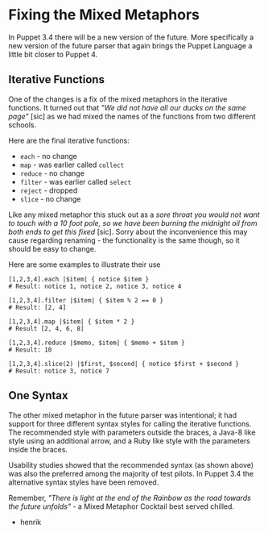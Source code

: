 Fixing the Mixed Metaphors
===
In Puppet 3.4 there will be a new version of the future. More specifically a new version of the future parser that again brings the Puppet Language a little bit closer to Puppet 4.

Iterative Functions
---
One of the changes is a fix of the mixed metaphors in the iterative functions. It turned out that *"We did not have all our ducks on the same page"* [sic] as we had mixed the names of the functions from two different schools.

Here are the final iterative functions:

* `each` - no change
* `map` - was earlier called `collect`
* `reduce` - no change
* `filter` - was earlier called `select`
* `reject` - dropped
* `slice` - no change

Like any mixed metaphor this stuck out as a *sore throat you would not want to touch with a
10 foot pole, so we have been burning the midnight oil from both ends to get this fixed* [sic].
Sorry about the inconvenience this may cause regarding renaming - the functionality is the same though, so it should be easy to change.

Here are some examples to illustrate their use

    [1,2,3,4].each |$item| { notice $item }
    # Result: notice 1, notice 2, notice 3, notice 4

    [1,2,3,4].filter |$item| { $item % 2 == 0 }
    # Result: [2, 4]
    
    [1,2,3,4].map |$item| { $item * 2 }
    # Result [2, 4, 6, 8]
    
    [1,2,3,4].reduce |$memo, $item| { $memo + $item }
    # Result: 10
    
    [1,2,3,4].slice(2) |$first, $second| { notice $first + $second }
    # Result: notice 3, notice 7

One Syntax
---
The other mixed metaphor in the future parser was intentional; it had support for three different syntax styles for calling the iterative functions.
The recommended style with parameters outside the braces, a Java-8 like style using an additional
arrow, and a Ruby like style with the parameters inside the braces.

Usability studies showed that the recommended syntax (as shown above) was also the preferred among the majority of test pilots. In Puppet 3.4 the alternative syntax styles have been removed.

Remember, *"There is light at the end of the Rainbow as the road towards the future unfolds"* - a Mixed Metaphor Cocktail best served chilled.

- henrik
